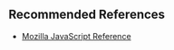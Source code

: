 ## Recommended References

* [Mozilla JavaScript Reference](https://developer.mozilla.org/en-US/docs/Web/JavaScript/Reference)
